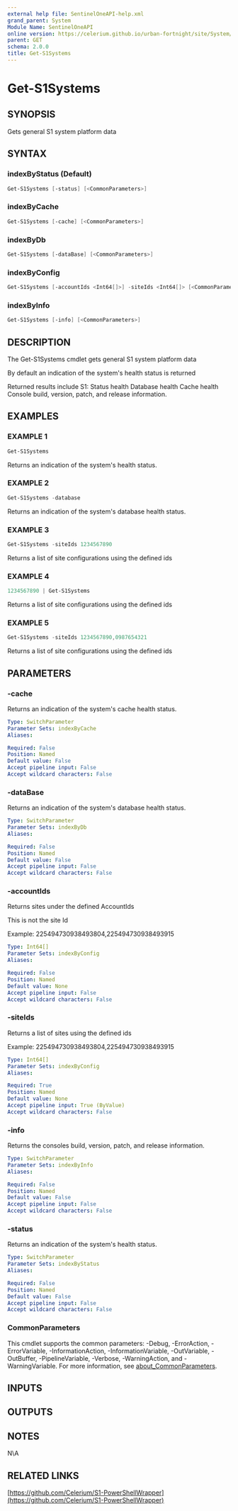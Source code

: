 ```yaml
---
external help file: SentinelOneAPI-help.xml
grand_parent: System
Module Name: SentinelOneAPI
online version: https://celerium.github.io/urban-fortnight/site/System/Get-S1Systems.html
parent: GET
schema: 2.0.0
title: Get-S1Systems
---
```


# Get-S1Systems

## SYNOPSIS
Gets general S1 system platform data

## SYNTAX

### indexByStatus (Default)
```powershell
Get-S1Systems [-status] [<CommonParameters>]
```

### indexByCache
```powershell
Get-S1Systems [-cache] [<CommonParameters>]
```

### indexByDb
```powershell
Get-S1Systems [-dataBase] [<CommonParameters>]
```

### indexByConfig
```powershell
Get-S1Systems [-accountIds <Int64[]>] -siteIds <Int64[]> [<CommonParameters>]
```

### indexByInfo
```powershell
Get-S1Systems [-info] [<CommonParameters>]
```

## DESCRIPTION
The Get-S1Systems cmdlet gets general S1 system platform data

By default an indication of the system's health status is returned

Returned results include S1:
    Status health
    Database health
    Cache health
    Console build, version, patch, and release information.

## EXAMPLES

### EXAMPLE 1
```powershell
Get-S1Systems
```

Returns an indication of the system's health status.

### EXAMPLE 2
```powershell
Get-S1Systems -database
```

Returns an indication of the system's database health status.

### EXAMPLE 3
```powershell
Get-S1Systems -siteIds 1234567890
```

Returns a list of site configurations using the defined ids

### EXAMPLE 4
```powershell
1234567890 | Get-S1Systems
```

Returns a list of site configurations using the defined ids

### EXAMPLE 5
```powershell
Get-S1Systems -siteIds 1234567890,0987654321
```

Returns a list of site configurations using the defined ids

## PARAMETERS

### -cache
Returns an indication of the system's cache health status.

```yaml
Type: SwitchParameter
Parameter Sets: indexByCache
Aliases:

Required: False
Position: Named
Default value: False
Accept pipeline input: False
Accept wildcard characters: False
```

### -dataBase
Returns an indication of the system's database health status.

```yaml
Type: SwitchParameter
Parameter Sets: indexByDb
Aliases:

Required: False
Position: Named
Default value: False
Accept pipeline input: False
Accept wildcard characters: False
```

### -accountIds
Returns sites under the defined AccountIds

This is not the site Id

Example: 225494730938493804,225494730938493915

```yaml
Type: Int64[]
Parameter Sets: indexByConfig
Aliases:

Required: False
Position: Named
Default value: None
Accept pipeline input: False
Accept wildcard characters: False
```

### -siteIds
Returns a list of sites using the defined ids

Example: 225494730938493804,225494730938493915

```yaml
Type: Int64[]
Parameter Sets: indexByConfig
Aliases:

Required: True
Position: Named
Default value: None
Accept pipeline input: True (ByValue)
Accept wildcard characters: False
```

### -info
Returns the consoles build, version, patch, and release information.

```yaml
Type: SwitchParameter
Parameter Sets: indexByInfo
Aliases:

Required: False
Position: Named
Default value: False
Accept pipeline input: False
Accept wildcard characters: False
```

### -status
Returns an indication of the system's health status.

```yaml
Type: SwitchParameter
Parameter Sets: indexByStatus
Aliases:

Required: False
Position: Named
Default value: False
Accept pipeline input: False
Accept wildcard characters: False
```

### CommonParameters
This cmdlet supports the common parameters: -Debug, -ErrorAction, -ErrorVariable, -InformationAction, -InformationVariable, -OutVariable, -OutBuffer, -PipelineVariable, -Verbose, -WarningAction, and -WarningVariable. For more information, see [about_CommonParameters](http://go.microsoft.com/fwlink/?LinkID=113216).

## INPUTS

## OUTPUTS

## NOTES
N\A

## RELATED LINKS

[https://github.com/Celerium/S1-PowerShellWrapper](https://github.com/Celerium/S1-PowerShellWrapper)

